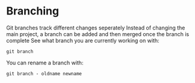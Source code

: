 # Branching

Git branches track different changes seperately
Instead of changing the main project, a branch can be added and then merged once the branch is complete
See what branch you are currently working on with:

    git branch

  You can rename a branch with:

    git branch - oldname newname

  
